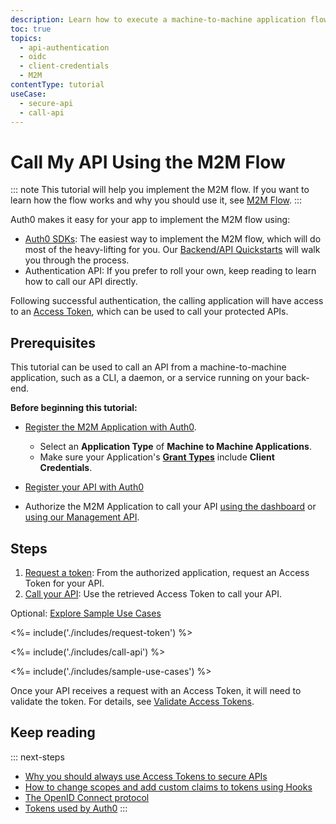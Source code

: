 ```yaml
---
description: Learn how to execute a machine-to-machine application flow using the client credientials grant.
toc: true
topics:
  - api-authentication
  - oidc
  - client-credentials
  - M2M
contentType: tutorial
useCase:
  - secure-api
  - call-api
---
```

# Call My API Using the M2M Flow

::: note
This tutorial will help you implement the M2M flow. If you want to learn how the flow works and why you should use it, see [M2M Flow](/flows/concepts/m2m-flow).
:::

Auth0 makes it easy for your app to implement the M2M flow using:

* [Auth0 SDKs](/libraries): The easiest way to implement the M2M flow, which will do most of the heavy-lifting for you. Our [Backend/API Quickstarts](/quickstart/backend) will walk you through the process.
* Authentication API: If you prefer to roll your own, keep reading to learn how to call our API directly.

Following successful authentication, the calling application will have access to an [Access Token](/tokens/overview-access-tokens), which can be used to call your protected APIs.

## Prerequisites

This tutorial can be used to call an API from a machine-to-machine application, such as a CLI, a daemon, or a service running on your back-end.

**Before beginning this tutorial:**

* [Register the M2M Application with Auth0](/applications/machine-to-machine). 
  * Select an **Application Type** of **Machine to Machine Applications**.
  * Make sure your Application's **[Grant Types](/applications/application-grant-types#how-to-edit-the-application-s-grant_types-property)** include **Client Credentials**.
  
* [Register your API with Auth0](/architecture-scenarios/mobile-api/part-2#create-the-api)
  
 * Authorize the M2M Application to call your API [using the dashboard](/api-auth/config/using-the-auth0-dashboard) or [using our Management API](/api-auth/config/using-the-management-api).

## Steps

1. [Request a token](#request-token): 
From the authorized application, request an Access Token for your API. 
2. [Call your API](#call-api): 
Use the retrieved Access Token to call your API.

Optional: [Explore Sample Use Cases](#sample-use-cases)

<%= include('./includes/request-token') %>

<%= include('./includes/call-api') %>

<%= include('./includes/sample-use-cases') %>


Once your API receives a request with an Access Token, it will need to validate the token. For details, see [Validate Access Tokens](/api-auth/tutorials/verify-access-token).


## Keep reading

::: next-steps
- [Why you should always use Access Tokens to secure APIs](/api-auth/why-use-access-tokens-to-secure-apis)
- [How to change scopes and add custom claims to tokens using Hooks](/api-auth/tutorials/client-credentials/customize-with-hooks)
- [The OpenID Connect protocol](/protocols/oidc)
- [Tokens used by Auth0](/tokens)
:::
